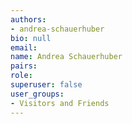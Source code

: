 ```yaml
---
authors:
- andrea-schauerhuber
bio: null
email: 
name: Andrea Schauerhuber
pairs:
role: 
superuser: false
user_groups:
- Visitors and Friends
---
```

